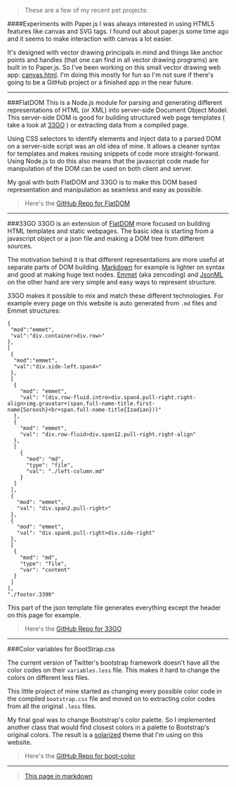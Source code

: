 >These are a few of my recent pet projects:<a id="paper"></a>

####Experiments with Paper.js
I was always interested in using HTML5 features like canvas and SVG tags. I found out about paper.js some time ago and it seems to make interaction with canvas a lot easier.

It's designed with vector drawing principals in mind and things like anchor points and handles (that one can find in all vector drawing programs) are built in to Paper.js. So I've been working on this small vector drawing web app: [canvas.html][CANVAS]. I'm doing this mostly for fun so I'm not sure if there's going to be a GitHub project or a finished app in the near future.
<a id="flatdom"></a>

***

###FlatDOM
This is a Node.js module for parsing and generating different representations of HTML (or XML) into server-side Document Object Model. This server-side DOM is good for building structured web page templates ( take a look at [33GO][3390] ) or extracting data from a compiled page.

Using CSS selectors to identify elements and inject data to a parsed DOM on a server-side script was an old idea of mine. It allows a cleaner syntax for templates and makes reusing snippets of code more straight-forward. Using Node.js to do this also means that the javascript code made for manipulation of the DOM can be used on both client and server.

My goal with both FlatDOM and 33GO is to make this DOM based representation and manipulation as seamless and easy as possible.
>Here's the [GitHub Repo for FlatDOM][GITHUBFLAT] <a id="3390"></a>

***

###33GO
33GO is an extension of [FlatDOM][FLAT] more focused on building HTML templates and static webpages. The basic idea is starting from a javascript object or a json file and making a DOM tree from different sources.

The motivation behind it is that different representations are more useful at separate parts of DOM building. [Markdown][MD] for example is lighter on syntax and good at making huge text nodes. [Emmet][EMMET] (aka zencoding) and [JsonML][JSONMl] on the other hand are very simple and easy ways to represent structure.

33GO makes it possible to mix and match these different technologies. For example every page on this website is auto generated from `.md` files and Emmet structures:

    {
     "mod":"emmet",
	 "val":"div.container>div.row>"
    },
	[
     {
      "mod":"emmet",
      "val":"div.side-left.span4>"
     },
     [
      {
		"mod": "emmet",
		"val": "(div.row-fluid.intro>div.span4.pull-right.right-align>img.gravatar+(span.full-name-title.first-name{Soroosh}+br+span.full-name-title{Izadian}))"
	  },
	  {
		"mod": "emmet",
		"val": "div.row-fluid>div.span12.pull-right.right-align"
	  },
	  [
		{
		  "mod": "md",
		  "type": "file",
		  "val": "./left-column.md"
		}
	  ]
	 ],
	 {
	   "mod": "emmet",
	   "val": "div.span2.pull-right>"
	 },
	 {
	   "mod": "emmet",
	   "val": "div.span6.pull-right>div.side-right"
	 },
	 [
	  {
	    "mod": "md",
	    "type": "file",
	    "var": "content"
	  }
	 ]
	],
    "./footer.3390"

This part of the json template file generates everything except the header on this page for example.


>Here's the [GitHub Repo for 33GO][GITHUB33GO] <a id="boot-color"></a>

***
###Color variables for BootStrap.css

The current version of Twitter's bootstrap framework doesn't have all the color codes on their `variables.less` file. This makes it hard to change the colors on different less files.

This little project of mine started as changing every possible color code in the compiled `bootstrap.css` file and moved on to extracting color codes from all the original `.less` files.

My final goal was to change Bootstrap's color palette. So I implemented another class that would find closest colors in a palette to Bootstrap's original colors. The result is a [solarized][SOLAR] theme that I'm using on this website.
>Here's the [GitHub Repo for boot-color][GITHUBBOOT]

***
>[This page in markdown](projects.md)

[PAPER]: #paper
[3390]: #3390
[FLAT]: #flatdom
[SOLAR]: http://ethanschoonover.com/solarized
[EMMET]: http://docs.emmet.io
[JSONML]: http://www.jsonml.org
[MD]: http://daringfireball.net/projects/markdown
[CANVAS]: canvas.html
[GITHUBFLAT]: https://github.com/srosh/FlatDOM
[GITHUB33GO]: https://github.com/srosh/33GO
[GITHUBBOOT]: https://github.com/srosh/boot-color
